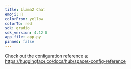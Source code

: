 ```yaml
---
title: Llama2 Chat
emoji: 🐨
colorFrom: yellow
colorTo: red
sdk: gradio
sdk_version: 4.12.0
app_file: app.py
pinned: false
---
```


Check out the configuration reference at https://huggingface.co/docs/hub/spaces-config-reference
